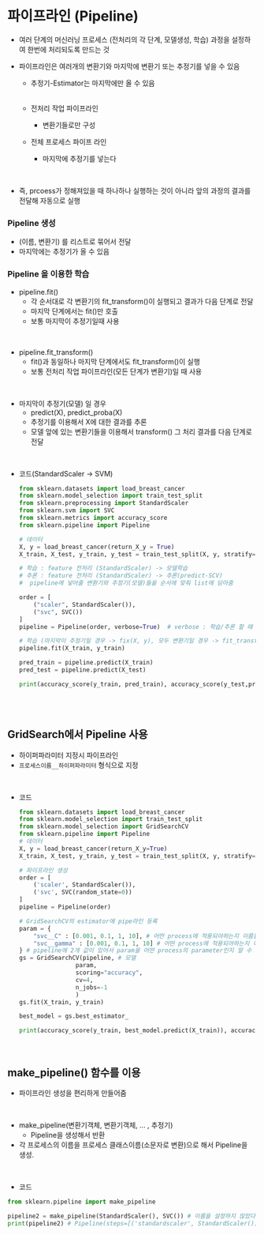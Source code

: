 # 파이프라인 (Pipeline)
- 여러 단계의 머신러닝 프로세스 (전처리의 각 단계, 모델생성, 학습) 과정을 설정하여 한번에 처리되도록 만드는 것
- 파이프라인은 여러개의 변환기와 마지막에 변환기 또는 추정기를 넣을 수 있음 
    - 추정기-Estimator는 마지막에만 올 수 있음
    
    <br>

    - 전처리 작업 파이프라인
        - 변환기들로만 구성

    - 전체 프로세스 파이프 라인
        - 마지막에 추정기를 넣는다
    
<br>
    
- 즉, prcoess가 정해져있을 때 하나하나 실행하는 것이 아니라 앞의 과정의 결과를 전달해 자동으로 실행


### Pipeline 생성
- (이름, 변환기) 를 리스트로 묶어서 전달
- 마지막에는 추정기가 올 수 있음

### Pipeline 을 이용한 학습
- pipeline.fit() 
    - 각 순서대로 각 변환기의 fit_transform()이 실행되고 결과가 다음 단계로 전달
    - 마지막 단계에서는 fit()만 호출
    - 보통 마지막이 추정기일때 사용
<br>

- pipeline.fit_transform()
    - fit()과 동일하나 마지막 단계에서도 fit_transform()이 실행
    - 보통 전처리 작업 파이프라인(모든 단계가 변환기)일 때  사용

<br>

- 마지막이 추정기(모델) 일 경우
    - predict(X), predict_proba(X)
    - 추정기를 이용해서 X에 대한 결과를 추론
    - 모델 앞에 있는 변환기들을 이용해서 transform() 그 처리 결과를 다음 단계로 전달 

<br>

- 코드(StandardScaler -> SVM)
    ```python
    from sklearn.datasets import load_breast_cancer
    from sklearn.model_selection import train_test_split
    from sklearn.preprocessing import StandardScaler
    from sklearn.svm import SVC
    from sklearn.metrics import accuracy_score
    from sklearn.pipeline import Pipeline

    # 데이터 
    X, y = load_breast_cancer(return_X_y = True)
    X_train, X_test, y_train, y_test = train_test_split(X, y, stratify=y, random_state=0)

    # 학습 : feature 전처리 (StandardScaler) -> 모델학습
    # 추론 : feature 전처리 (StandardScaler) -> 추론(predict-SCV)
    #  pipeline에 넣어줄 변환기와 추정기(모델)들을 순서에 맞춰 list에 담아줌

    order = [
        ("scaler", StandardScaler()),
        ("svc", SVC())
    ]
    pipeline = Pipeline(order, verbose=True)  # verbose : 학습/추론 할 때 로그를 출력

    # 학습 (마지막이 추정기일 경우 -> fix(X, y), 모두 변환기일 경우 -> fit_transform(X))
    pipeline.fit(X_train, y_train)

    pred_train = pipeline.predict(X_train)
    pred_test = pipeline.predict(X_test)

    print(accuracy_score(y_train, pred_train), accuracy_score(y_test,pred_test))

    ```

<br>
<br>

## GridSearch에서 Pipeline 사용
- 하이퍼파라미터 지정시 파이프라인
- `프로세스이름__하이퍼파라미터` 형식으로 지정

<br>

- 코드
    ```python
    from sklearn.datasets import load_breast_cancer
    from sklearn.model_selection import train_test_split
    from sklearn.model_selection import GridSearchCV
    from sklearn.pipeline import Pipeline
    # 데이터
    X, y = load_breast_cancer(return_X_y=True)
    X_train, X_test, y_train, y_test = train_test_split(X, y, stratify=y, random_state=0)

    # 파이프라인 생성
    order = [
        ('scaler', StandardScaler()),
        ('svc', SVC(random_state=0))
    ]
    pipeline = Pipeline(order)

    # GridSearchCV의 estimator에 pipe라인 등록
    param = {
        "svc__C" : [0.001, 0.1, 1, 10], # 어떤 process에 적용되야하는지 이름을 명시
        "svc__gamma" : [0.001, 0.1, 1, 10] # 어떤 process에 적용되야하는지 이름을 명시
    } # pipeline에 2개 값이 있어서 param을 어떤 process의 parameter인지 알 수 없기 때문에 이름 
    gs = GridSearchCV(pipeline, # 모델
                    param,
                    scoring="accuracy",
                    cv=4,
                    n_jobs=-1
                    )
    gs.fit(X_train, y_train)

    best_model = gs.best_estimator_

    print(accuracy_score(y_train, best_model.predict(X_train)), accuracy_score(y_test,best_model.predict(X_test)))
    ```

<br>

## make_pipeline() 함수를 이용
- 파이프라인 생성을 편리하게 만들어줌

<br>

- make_pipeline(변환기객체, 변환기객체, ... , 추정기)   
    - Pipeline을 생성해서 반환
- 각 프로세스의 이름을 프로세스 클래스이름(소문자로 변환)으로 해서 Pipeline을 생성.

<br>

- 코드
```python
from sklearn.pipeline import make_pipeline

pipeline2 = make_pipeline(StandardScaler(), SVC()) # 이름을 설정하지 않았다는 것이 차이
print(pipeline2) # Pipeline(steps=[('standardscaler', StandardScaler()), ('svc', SVC())])
```